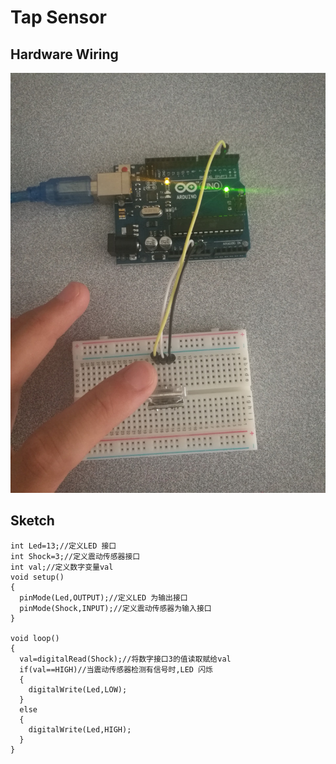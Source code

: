 # Tap Sensor

## Hardware Wiring
![Image](../Examples/sensor-kit-for-arduino/002_Tap.jpg)

## Sketch
```
int Led=13;//定义LED 接口
int Shock=3;//定义震动传感器接口
int val;//定义数字变量val
void setup()
{
  pinMode(Led,OUTPUT);//定义LED 为输出接口
  pinMode(Shock,INPUT);//定义震动传感器为输入接口
}

void loop()
{
  val=digitalRead(Shock);//将数字接口3的值读取赋给val
  if(val==HIGH)//当震动传感器检测有信号时,LED 闪烁
  {
    digitalWrite(Led,LOW);
  }
  else
  {
    digitalWrite(Led,HIGH);
  }
}
```